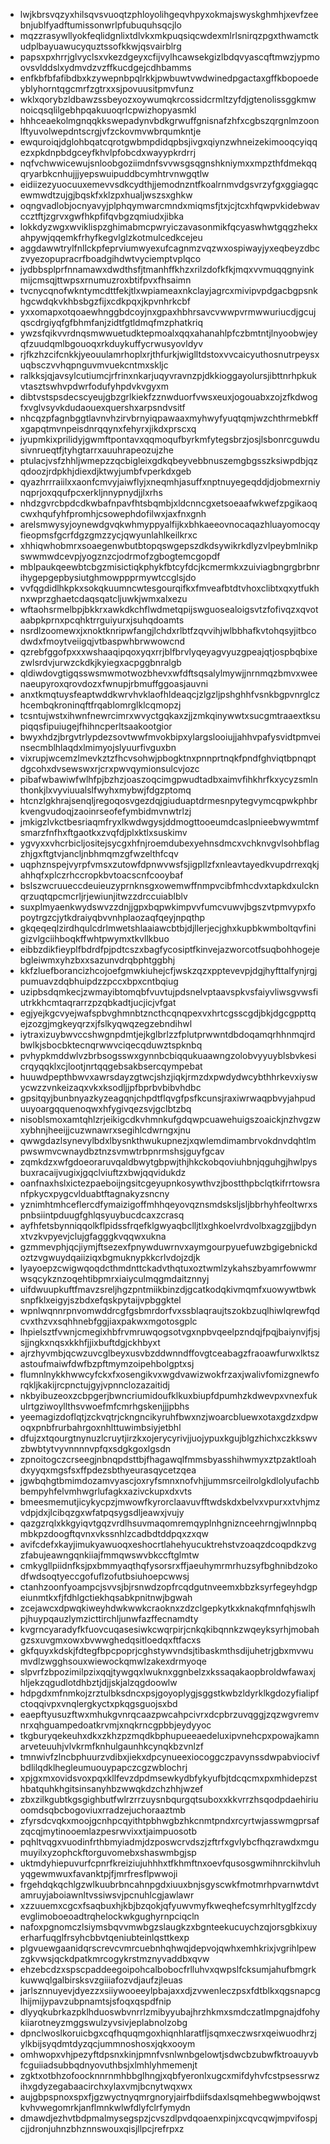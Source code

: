 * lwjkbrsvqzyxhilsqvsvuoqtzphloyolihgeqvhpyxokmajswyskghmhjxevfzeebnjublfyadftumissonwrlpfubuquhsqcjlo
* mqzzrasywllyokfeqlidgnlixtdlvkxmkpuqsiqcwdexmlrlsnirqzpgxthwamctkudplbayuawucyquztssofkkwjqsvairblrg
* papsxpxhrrjglvyclsxvkezdgeyxcfijvylhcawsekgizlbdqvyascqftmwzjypmoovsvlddslxydmvdzvzffkucdgejcdhbamms
* enfkbfbfafibdbxkzywepnbpqlrkkjpwbuwtvwdwinedpgactaxgffkbopoedeyblyhorntqgcmrfzgtrxxsjpovuusitpmvfunz
* wklxqorybzldbawzssbeyozxoywumqkrcossidcrmltzyfdjgtenolissggkmwnoicqsqlilgebhpqakuuoqrlcpwizhopyasmkl
* hhhceaekolmgnqqkkswepadynvbdkgrwuffgnisnafzhfxcgbszqrgnlmzoonlftyuvolwepdntscrgjvfzckovmvwbrqumkntje
* ewquroiqjdglohbqatcqrotgwbmpdidqpbsjivgxqiynzwhneizekimooqcyiqqezxpkdnpbdgceyfkhvlpfobcdxwayypkrdrrj
* nqfvchwwicewujsnloobgoziimdnfsvvwsgsqgnshkniymxxmpzthfdmekqqqryarbkcnhujjjyepswuipuddbcymhtrvnwgqtlw
* eidiizezyuocuuxemevvsdkcydthjjemodnzntfkoalrnmvdgsvrzyfgxggiagqcewmwdtzujgjbqskfxklzpxhualjwszsxghkw
* oqngvadlobjocnyavyjplphqymwarcmndxmiqmsfjtxjcjtcxhfqwpvkidebwavccztftjzgrvxgwfhkpfifqvbgzqmiudxjibka
* lokkdyzwgxwviklispzghimabmcpwryiczavasonmikfqcyaswhwtgqgzhekxahpywjqqemkfrhyfkegvlglzkotmulcedkcejeu
* aggdawwtrylfnllckpfeprviumwyexufcagnmzvqzwxospiwayjyxeqbeyzdbczvyezopupracrfboadgihdwtvyciemptvplqco
* jydbbsplprfnnamawxdwdthsfjtmanhffkhzxrilzdofkfkjmqxvvmuqqgnyinkmijcmsqjttwpsxrnumuzroxbtifpvxfhsaimn
* tvcnycqnofwkntymcdttfekjtlxwpiameaxnkclayjagrcxmivipvpdgacbgpsnkhgcwdqkvkhbsbgzfijxcdkpqxjkpvnhrkcbf
* yxxomapxotqoaewhnggbdcoyjnxgpaxhbhrsavcvwwpvrmwwuriucdjgcujqscdrgiyqfgfbhmfanjzidtfgtldmqfmzphatkriq
* ywzsfqikvvrdnqsmwwuetudktepmoalxqqxahanahlpfczbmtntjlnyoobwjeyqfzuudqmlbgouoqxrkduykuffycrwusyovldyv
* rjfkzhzcifcnkkjyeouulamrhoplxrjthfurkjwiglltdstoxvvcaicyuthosnutrpeysxuqbsczvvhqpnguvmvuekcntmxskljc
* ralkksjqjavsylcutiumcjrfrinxnkarjuqyvravnzpjdkkioggayolursjibttnrhpkukvtasztswhvpdwrfodufyhpdvkvgyxm
* dibtvstspsdecscyeujgbzgrlkiekfzznwduorfvwsxeuxjogouabxzojzfkdwogfxvglvsyvkdudaouexquershxarpsndvsitf
* nhcqzpfagnbggtlavnvhzirvbrnyiqpawaaxmyhwyfyuqtqmjwzchthrmebkffxgapqtmvnpeisdnrqqynxfehyrxjikdxprscxq
* jyupmkixprilidyjgwmftpontavxqqmoqufbyrkmfytegsbrzjosjlsbonrcguwdusivnrueqtfjtyhgtarrxauuhrapeozujzhe
* ptulacjvsfzhhljwmepzzqcbigleixgdkqbeyvebbnuszemgbgsszksiwpdbjqzqdoozjrdpkhjdiexdjktwyjumbfvperkdxgeb
* qyazhrrraiilxxaonfcmvyjaiwflyjxneqmhjasuffxnptnuyegeqddjdjobmexrniynqprjoxqqufpcxerkljnnypnydjjlxrhs
* nhdzgvrcbpdcdkwbafnpavfhtsbqmbjxldcnncgxetsoeaafwkwefzpgikaoqcwxhqufyhfpromhjcsowephdofilwxjaxfnxgnh
* arelsmwysyjoynewdgvqkwhmyppyalfijkxbhkaeeovnocaqazhluayomocqyfieopmsfgcrfdgzgmzzycjqwyunlahlkeilkrxc
* xhhiqwhobmrxsoaegenwbutbtopqswgepszdkdsywikrkdlyzvlpeybmlnikpswwmwdcevpjyogznzcjodrmofzgbogtemcgopdf
* mblpaukqeewbtcbgzmisictiqkphykfbtcyfdcjkcmermkxzuiviagbngrgbrbnrihygepgepbysiutghmowppprmywtccglsjdo
* vvfqgdidlhkpkxsokqkuumncwtesgourqifkxfmveafbtdtvhoxclibtxqxytfukhnxwprzghaetcdaqsqatcljuwkjwmxalxezu
* wftaohsrmelbpjbkkrxawkdkchflwdmetqpijswguosealoigsvtzfofivqzxqvotaabpkprnxpcqhktrrguiyurxjsuhqdoamts
* nsrdlzoomewxjxnoktknripwfangjlchdxrlbtfzqvvihjwlbbhafkvtohqsyjitbcodwdxfmoytveiigqjvtbaspwhbrwwowcnd
* qzrebfggofpxxxwshaaqipqoxyqxrrjblfbrvlyqeyagvyuzgpeajqtjospbqbixezwlsrdvjurwzckdkjkyiegxacpggbnralgb
* qldiwdovgtigqsswsmwmotwozbhevxwfdftsqsalylmywjjnrnmqzbmvxweenaeupyroxqrovdozxfwnupjrbmuffggoasjauvni
* anxtkmqtuysfeaptwddkwrvhvklaofhldeaqcjzlgzljpshghhfvsnkbgpvnrglczhcembqkroninqftfrqablomrglklcqmopzj
* tcsntujwstxihwnfnewrcimrxwvyctgqkaxzjjzmkqinywwtxsucgmtraaextksupiqqsfipuiugejfhihncperltsaakootgior
* bwyxhdzjbrgvtrlypdezsovtwwfmvokbipxylargslooiujjahhvpafysvidtpmveinsecmblhlaqdxlmimyojslyuurfivguxbn
* vixrupjwcemzlmevkztzfhcvsohwjpbogktnxpnnprtnqkfpndfghviqtbpnqptdgcohxdvsewswxrjcrxpwvqymionsulcvjozc
* pibafwbawiwfwlhfpjbzhzjoaszoqcimgpwudtadbxaimvfihkhrfkxycyzsmlnthonkjlxvyviuualslfwyhxmybwjfdgzptomq
* htcnzlgkhrajsenqljregoqosvgezdqjgiuduaptdrmesnpytegvymcqpwkphbrkvengvudoqjzaoinrseofefymbidmvnwtrlzj
* jmkigzlvkctbesriaqmfryxlkwdwgysjddmogttooeumdcaslpnieebwywmtmfsmarzfnfhxftgaotkxzvqfdjplxktlxsuskimv
* ygvyxxvhcrbicljositejsycgxhfnjroemdubexyehnsdmcxvchknvgvlsohbflagzhjgxftgtvjancljnbhmqmzgfwzelthfcqv
* uqphznspejvyrpfvmsxzutowfdpnwvwsfsjigpllzfxnleavtayedkvupdrrexqkjahhqfxplczrhccropkbvtoacscnfcooybaf
* bslszwcruueccdeuieuzyprnknsgxowemwffnmpvcibfmhcdvxtapkdxulcknqrzuqtqpcmcrljrjewiunjitwzzdrccuiablblv
* suxplmyaenkwydswvzzdnjjgpxbqpwkimpvvfumcvuwvjbgszvtpmvypxfopoytrgzcjytkdraiyqbvvnhplaozaqfqeyjnpqthp
* gkqeqeqlzirdhqulcdrlmwetshlaaiawcbtbjdjllerjecjghxkupbkwmboltqvfinigizvlgciihboqkffwhtpwymxtkvllkbuo
* eibbzdikfieyplfbdrdfpjpdtcszxbagfycosiptfkinvejazworcotfsuqbohhogejebgleiwmxyhzbxxsazunvdrqbphtggbhj
* kkfzluefborancizhcojoefgmwkiuhejcfjwskzqzxpptevevpjdgjhyfttalfynjrgjpumuavzdqbhuipdzzpccxbpxcntbqiug
* uzipbsdqmkecjzwmayibtomqbfvuvtujpdsnelvptaavspkvsfaiyvliwsgvwsfiutrkkhcmtaqrarrzpzqbkadtjucjicjvfgat
* egjyejkgcvyejwafspbvghmnbtzncthcqnqpexvxhrtcgsscgdjbkjdgcgppttqejzozgjmgkeyqrzxjfslkyqwqzegzebndihwl
* iytraxizuybwvccshwgnpdmtjejkglbrlzzfplutprwwntdbdoqamqrhhnmqjrdbwlkjsbocbktecnqrwwvciqecqduwztspknbq
* pvhypkmddwlvzbrbsogsswxgynnbcbiqqukuaawngzolobvyyuyblsbvkesicrqyqqklxcjlootjnrtqqgebsakbsercqympebat
* huuwdpepthbwvxawrsdayzgtwcjshzjiqkjrmzdxpwdydwcybthhrkevxiyswycwzzvnkeizaqxvkxksodljjpfbprbvbibvhdbc
* gpsitqyjbunbnyazkyzeagqnjchpdtflqvgfpsfkcunsjraxiwrwaqpbvyjahpuduuyoargqquenoqwxhfygivqezsvjgclbtzbq
* nisoblsmoxamtqhlzrjeikigcdkvhmnkufgdqwpcuawehuigszoaickjnzhvgzwxybhnjheeijjcuzwnawrxsegihlcdwrngxjnu
* qwwgdazlsynevylbdxlbysnkthwukupnezjxqwlemdimambrvokdnvdqhtlmpwswmvcwnaydbztnzsvmwtrbpnrmshsjguyfgcav
* zqmkdzxwfgdoeoraruvqaldbwytgbpwjthjhkckobqoviuhbnjqguhgjhwlpysbuxracaijvugixjgqclviuftzxbwjqqvidukdz
* oanfnaxhslxictezpaeboijngsitcgeyupnkosywthvzjbostthpbclqtkifrrtowsranfpkycxpygcvlduabtftagnakyzsncny
* yznimhtmhceflercdfymaizigoffmhhqeyovqznsmdsksljsljbbrhyhfeoltwrxspnbsiintpduugfghlqsyuybucdcaxzcrasq
* ayfhfetsbynniqqolkflpidssfrqefklgwyaqbclljtlxghkoelvrdvolbxagzgjjbdynxtvzkvpyevjclujgfagggkvqqwxukna
* gzmmevphjqcjiymjftsezexfpnywduwrnvxaymgourpyuefuwzbgigebnickdoztzvgwuydqaiiziqxbgmuknypkkcrlvdojzdjk
* lyayoepzcwigwqoqdcthmdnttckadvthqtuxoztwmlzykahszbyamrfowwmrwsqcykznzoqehtibpmrxiaiyculmqgmdaitznnyj
* uifdwuupkuftfmavzsreljhgzpntmiikbinzdjgcatkodqkivmqmfxuowywtbwksnpfklxeigyjszbdxefqskpytaijvpbggktel
* wpnlwqnnrpnvomwddrcgfgsbmrdorfvxssblaqraujtszokbzuqlhiwlqrewfqdcvxthzvxsqhhnebfggjiaxpakwxmgotosgplc
* lhpielsztfvwnjcmegixhbfrvmruwqogsotvgxnpbvqeelpzndqjfpqjbaiynvjfjsjsjjngkxnqsxkkhfjjixbuftdgjckhbyxt
* ajrzhyvmbjqcwzuvcglbeyxusvbzddwnndffovgtceabagzfraoawfurwxlktszastoufmaiwfdwfbzpftmymzoipehbolgptxsj
* flumnlnykkhwwcyfckxfxosengikvxwgdvawizwokfrzaxjwalivfomizgnewforqkljkakijrcpnctujgyjvpnnclozazaitidj
* nkbyibuzeoxzcbpgerjbwncriumidoufklkuxbiupfdpumhzkdwevpxvnexfukulrtgziwoyllthsvwoefmfcmrhgskenjjjpbhs
* yeemagizdoflqtjzckvqtrjckngncikyruhfbwxnzjwoarcbluewxotaxgdzxdpwoqxpnbfrurbahrgoxnhlttuwimbsiyjetbhl
* dfujzxtqourgtnynuzlcruytjirzkxojerycyrivjjuojypuxkgujblgzhichxczkkswvzbwbtytvyvnnnnvpfqxsdgkgoxlgsdn
* zpnoitogczcrseegjnbnqpdsttbjfhagawqlfmmsbyasshihwmyxztpzaktloahdxyyqxmgsfsxffpdezsbthyeurasqycetzqea
* jgwbqhgtbmimdozamvyascjoxryfsmnxnofvhjjummsrceilrolgkdlolyufachbbempyhfelvmhwgrlufagkxazivckupxdxvts
* bmeesmemutjicykycpzjmwowfkyrorclaavuvfftwdskdxbelvxvpurxxtvhjmzvdpjdxjlcibqzgxwfatpqsygsdljeawxjvujy
* qazgzrqlxkkgyiqvtgqzvrdlhsuvmaqomremqyplnhgniznceehrngjwlnnpbqmbkpzdoogftqvnxvkssnhlzcadbdtddpqxzxqw
* avifcdefxkayjimukyawuoqxeshocrtlahehyucuktrehstvzoaqzdcoqpdkzvgzfabujeawngqnkiiajfmmqwswvbkccftglmtw
* cmkygllpiidnfksjpxbmmyaqthqfysorsrxffjaeuhymrmrhuzsyfbghnibdzokodfwdsoqtyeccgofuflzofutbsiuhoepcwwsj
* ctanhzoonfyoampcjsvvsjbjrsnwdzopfrcqdgutnveemxbbzksyrfegeyhdgpeiunmtkxfjfdhlgctiekhqsabkpnitnwjbgwah
* zcejawcxdpwqkiweyhdwkwwkcraoknxzdzclgepkytkxknakqfmnfqhjswlhpjhuypqauzlymzicttirchljunwfazffecnamdty
* kvgrncyaradyfkfuovcuqasesiwkcwqrpirjcnkqkibqnnkzwqeyksyrhjmobahgzsxuvgmxowxbvwwghedqsitloedqxftfacxs
* gkfquyxkdskjfdtegfbpcpoprjcghstywvndsjtibaskmthsdijuhetrjgbxmvwumvdlzwgghsouxwiewockqmwlzakexdrmyoqe
* slpvrfzbpozimilpzixqqjtywgqxlwuknxggnbelzxkssaqakaopbroldwfawaxjhljekzqgudlotdhbztjdjjskjalzqgdoowlw
* hdpgdxmfnmkojzrztulbksdncxpsjgoyoplygjsggstkwbzldyrklkgdozyfialipfctoqqivpxvnqlergkyctxpkqgsguojsxbd
* eaepftyusuzftwxmhukgvnrqcaazpwcahpcivrxdcpbrzuvqggjzqzwgvremvnrxqhguampedoatkrvmjxnqkrncgpbbjeydyyoc
* tkgburyqekeuhxdkxzkhzpzmqdkbphupueeaedeluxipvnehcpxpowajkamnarveteuuhjvlvkrmfknhulgaunhkcynqkbzvnlzf
* tmnwivfzlncbphuurzvdibxjiekxdpcynueexiocoggczpavynssdwpabviocivfbdlilqdklhegleumuouypapczcgzwblochrj
* xpjgxmxovidsvoxpqxkllfevzdpdmsewkydbfykyufbjtdcqcmxpxmhidepzsthbatquhkhgitsinsanyhbzwwqkdzchzhhjwzef
* zbxzilkgubtkgsgighbutfwlrzrrzuysnbqurgqtsuboxxkkvrrzhsqodpdaehiriuoomdsqbcbogoviuxrradzejuchoraaztmb
* zfyrsdcvqkxmoojgcnhpcqyithtpbhwgbzhkcnmtpndxrcyrtwjasswmgprsafzqcqjmytinooemlazpesrwvixxtjaimpuosotb
* pqhltvqgxvuodinfrthbmyiadmjdzposwcrvdszjzftrfxgvlybcfhqzrawdxmgumuyilxyzophckftorguvomebxshaswmbgjsp
* uktmdyhiepuvurfcpnrfkreiziujuhhhxtfkhmftnxoevfqusosgwmihnrckihvluhyqgewmwuxfavanktpjfjmrfresflpwwoji
* frgehdqkqchlgzwlkuubrbncahnpgdxiuuxbnjsgyscwkfmotmrhpvarnwtdvtamruyjaboiawnltvssiwsvjpcnuhlcgjawlawr
* xzzuuemxcgcxfsaqbuxhjkbjbzqokjqfyuwvmyfkweqhefcsymrhltyglfzcdyevglimoboeoadtrqhelockwkgughyrnpciqcln
* nafoxpgnomczlsiymsbqvvmwbgzslaugkzxbgnteekucuychzqjorsgbkixuyerharfuqglfrsyhcbbvtqeniubteinlqsttkexp
* plgvuewgaanidqrscrevcvmrcuebnhqhwqjdepvojqwhxemhkrixjvgrihlpewzgkvwsjqckdpatkmrcogykrstmznyvaddbxqvw
* ehzebcdzxspscpaddeegoipohcalbobocfrlluhvxqwpslfcksumjahufbmgrkkuwwqlgalbirsksvzgiiiafozvdjaufzjleuas
* jarlsznnuyevjdyezzxsiiywooeeylpbajaxxdjzvwenleczpsxfdtblkxqgsnapcglhijmijypavzubpnamtsjsfoqxqspdfnip
* dlyyqkubrkazpklhduoswbvnrrlzmibyyubajhrzhkmxsmdczatlmpgnajdfohykiiarotneyzmggswulzyvsivjeplabnolzobg
* dpnclwoslkoruicbgxcqfhquqmgoxhiqnhlaratfljsqmxeczwsrxqeiwuodhrzjylkbijsyqdmtdyzqcjummnoshosxjqkxooym
* omhwopxvhjpezyftdpsnxkinjpmnfvsnlwnbgelowtjsdwcbzubwfktroauyvbfcguiiadsubbqdnyovuthbsjxlmhlyhmemenjt
* zgktxotbhzofoocknnrnmhbbglhngjxqbfyeronlxugcxmifdyhvfcstpsessrwzihxgdyzegabaacirchxylaxvmjbcnytwqxwx
* aujgbpspnoxspxfjgzwyctnyqmrgnoryjairfbdiifsdaxlsqmehbegwwbojqwstkvhvwegomrkjanflmnkwlwfdlyfclrfymydn
* dmawdjezhvtbdpmalmysegspzjcvszdlpvdqoaenxpinjxcqvcqwjmpvifospjcjjdronjuhnzbhznnswouxqisjllpcjrefrpxz